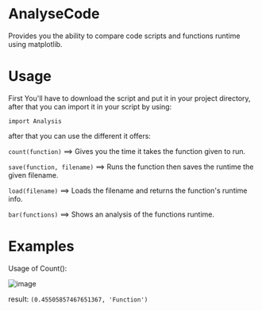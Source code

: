 # AnalyseCode
Provides you the ability to compare code scripts and functions runtime using matplotlib.

# Usage

First You'll have to download the script and put it in your project directory, after that you can import it in your script by using:

```import Analysis```

after that you can use the different it offers:

```count(function)``` ==> Gives you the time it takes the function given to run.

```save(function, filename)``` ==> Runs the function then saves the runtime the given filename.

```load(filename)``` ==> Loads the filename and returns the function's runtime info.

```bar(functions)``` ==> Shows an analysis of the functions runtime.

# Examples

Usage of Count():

![image](https://user-images.githubusercontent.com/98488748/218310382-27b9a6d8-48a4-48b6-b111-0f8eee18b1dc.png)

result: ```(0.45505857467651367, 'Function')```
